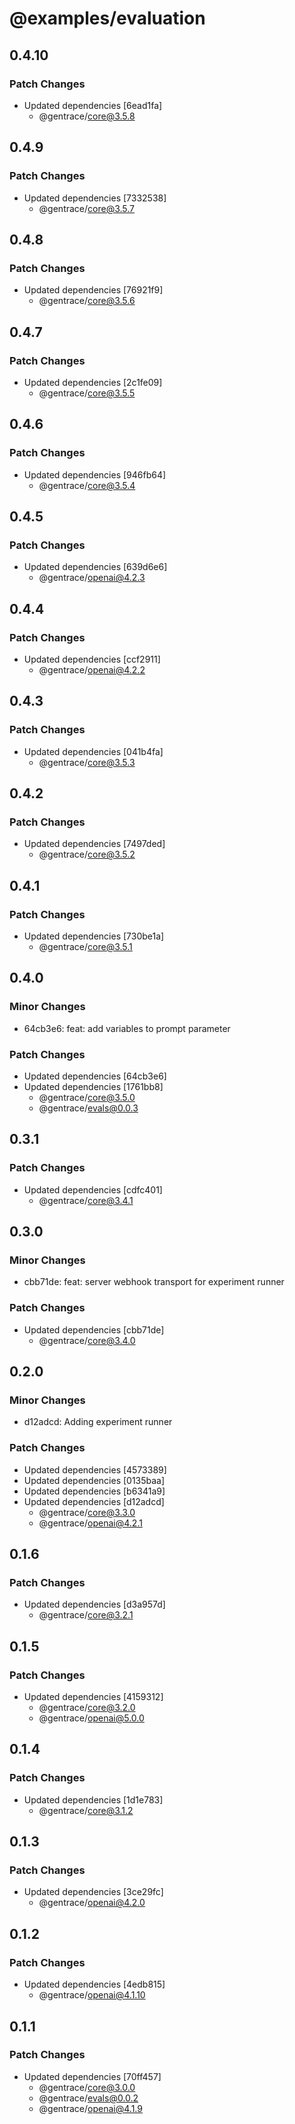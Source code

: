 # @examples/evaluation

## 0.4.10

### Patch Changes

- Updated dependencies [6ead1fa]
  - @gentrace/core@3.5.8

## 0.4.9

### Patch Changes

- Updated dependencies [7332538]
  - @gentrace/core@3.5.7

## 0.4.8

### Patch Changes

- Updated dependencies [76921f9]
  - @gentrace/core@3.5.6

## 0.4.7

### Patch Changes

- Updated dependencies [2c1fe09]
  - @gentrace/core@3.5.5

## 0.4.6

### Patch Changes

- Updated dependencies [946fb64]
  - @gentrace/core@3.5.4

## 0.4.5

### Patch Changes

- Updated dependencies [639d6e6]
  - @gentrace/openai@4.2.3

## 0.4.4

### Patch Changes

- Updated dependencies [ccf2911]
  - @gentrace/openai@4.2.2

## 0.4.3

### Patch Changes

- Updated dependencies [041b4fa]
  - @gentrace/core@3.5.3

## 0.4.2

### Patch Changes

- Updated dependencies [7497ded]
  - @gentrace/core@3.5.2

## 0.4.1

### Patch Changes

- Updated dependencies [730be1a]
  - @gentrace/core@3.5.1

## 0.4.0

### Minor Changes

- 64cb3e6: feat: add variables to prompt parameter

### Patch Changes

- Updated dependencies [64cb3e6]
- Updated dependencies [1761bb8]
  - @gentrace/core@3.5.0
  - @gentrace/evals@0.0.3

## 0.3.1

### Patch Changes

- Updated dependencies [cdfc401]
  - @gentrace/core@3.4.1

## 0.3.0

### Minor Changes

- cbb71de: feat: server webhook transport for experiment runner

### Patch Changes

- Updated dependencies [cbb71de]
  - @gentrace/core@3.4.0

## 0.2.0

### Minor Changes

- d12adcd: Adding experiment runner

### Patch Changes

- Updated dependencies [4573389]
- Updated dependencies [0135baa]
- Updated dependencies [b6341a9]
- Updated dependencies [d12adcd]
  - @gentrace/core@3.3.0
  - @gentrace/openai@4.2.1

## 0.1.6

### Patch Changes

- Updated dependencies [d3a957d]
  - @gentrace/core@3.2.1

## 0.1.5

### Patch Changes

- Updated dependencies [4159312]
  - @gentrace/core@3.2.0
  - @gentrace/openai@5.0.0

## 0.1.4

### Patch Changes

- Updated dependencies [1d1e783]
  - @gentrace/core@3.1.2

## 0.1.3

### Patch Changes

- Updated dependencies [3ce29fc]
  - @gentrace/openai@4.2.0

## 0.1.2

### Patch Changes

- Updated dependencies [4edb815]
  - @gentrace/openai@4.1.10

## 0.1.1

### Patch Changes

- Updated dependencies [70ff457]
  - @gentrace/core@3.0.0
  - @gentrace/evals@0.0.2
  - @gentrace/openai@4.1.9

